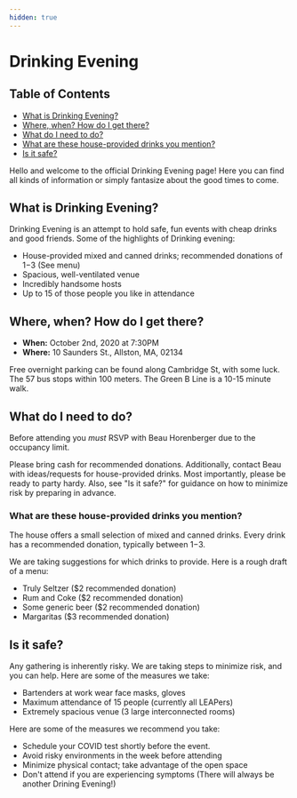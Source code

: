 ```yaml
---
hidden: true
---
```


# Drinking Evening

## Table of Contents <a name="toc"></a>
- [What is Drinking Evening?](#1.0)
- [Where, when? How do I get there?](#2.0)
- [What do I need to do?](#3.0)
- [What are these house-provided drinks you mention?](#4.0)
- [Is it safe?](#5.0)

Hello and welcome to the official Drinking Evening page! Here you can find all kinds of information or simply fantasize about the good times to come.

## What is Drinking Evening? <a name="1.0"></a>

Drinking Evening is an attempt to hold safe, fun events with cheap drinks and good friends. Some of the highlights of Drinking evening:

* House-provided mixed and canned drinks; recommended donations of $1-$3 (See menu)
* Spacious, well-ventilated venue
* Incredibly handsome hosts
* Up to 15 of those people you like in attendance

## Where, when? How do I get there? <a name="2.0"></a>

* **When:** October 2nd, 2020 at 7:30PM
* **Where:** 10 Saunders St., Allston, MA, 02134

Free overnight parking can be found along Cambridge St, with some luck. The 57 bus stops within 100 meters. The Green B Line is a 10-15 minute walk.

## What do I need to do? <a name="3.0"></a>

Before attending you *must* RSVP with Beau Horenberger due to the occupancy limit.

Please bring cash for recommended donations. Additionally, contact Beau with ideas/requests for house-provided drinks. Most importantly, please be ready to party hardy. Also, see "Is it safe?" for guidance on how to minimize risk by preparing in advance.

### What are these house-provided drinks you mention? <a name="4.0"></a>

The house offers a small selection of mixed and canned drinks. Every drink has a recommended donation, typically between $1-$3.

We are taking suggestions for which drinks to provide. Here is a rough draft of a menu:

* Truly Seltzer ($2 recommended donation)
* Rum and Coke ($2 recommended donation)
* Some generic beer ($2 recommended donation)
* Margaritas ($3 recommended donation)

## Is it safe? <a name="5.0"></a>

Any gathering is inherently risky. We are taking steps to minimize risk, and you can help. Here are some of the measures we take:

* Bartenders at work wear face masks, gloves
* Maximum attendance of 15 people (currently all LEAPers)
* Extremely spacious venue (3 large interconnected rooms)

Here are some of the measures we recommend you take:

* Schedule your COVID test shortly before the event.
* Avoid risky environments in the week before attending
* Minimize physical contact; take advantage of the open space
* Don't attend if you are experiencing symptoms (There will always be another Drining Evening!)